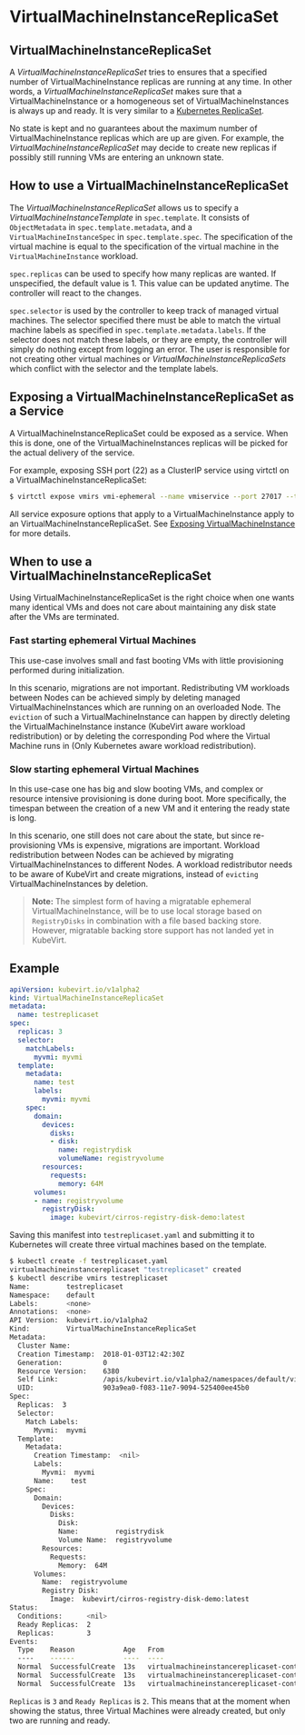 # VirtualMachineInstanceReplicaSet

## VirtualMachineInstanceReplicaSet

A _VirtualMachineInstanceReplicaSet_ tries to ensures that a specified number of VirtualMachineInstance replicas are running at any time. In other words, a _VirtualMachineInstanceReplicaSet_ makes sure that a VirtualMachineInstance or a homogeneous set of VirtualMachineInstances is always up and ready. It is very similar to a [Kubernetes ReplicaSet](https://kubernetes.io/docs/concepts/workloads/controllers/replicaset/).

No state is kept and no guarantees about the maximum number of VirtualMachineInstance replicas which are up are given. For example, the _VirtualMachineInstanceReplicaSet_ may decide to create new replicas if possibly still running VMs are entering an unknown state.

## How to use a VirtualMachineInstanceReplicaSet

The _VirtualMachineInstanceReplicaSet_ allows us to specify a _VirtualMachineInstanceTemplate_ in `spec.template`. It consists of `ObjectMetadata` in `spec.template.metadata`, and a `VirtualMachineInstanceSpec` in `spec.template.spec`. The specification of the virtual machine is equal to the specification of the virtual machine in the `VirtualMachineInstance` workload.

`spec.replicas` can be used to specify how many replicas are wanted. If unspecified, the default value is 1. This value can be updated anytime. The controller will react to the changes.

`spec.selector` is used by the controller to keep track of managed virtual machines. The selector specified there must be able to match the virtual machine labels as specified in `spec.template.metadata.labels`. If the selector does not match these labels, or they are empty, the controller will simply do nothing except from logging an error. The user is responsible for not creating other virtual machines or _VirtualMachineInstanceReplicaSets_ which conflict with the selector and the template labels.

## Exposing a VirtualMachineInstanceReplicaSet as a Service

A VirtualMachineInstanceReplicaSet could be exposed as a service. When this is done, one of the VirtualMachineInstances replicas will be picked for the actual delivery of the service.

For example, exposing SSH port (22) as a ClusterIP service using virtctl on a VirtualMachineInstanceReplicaSet:

```bash
$ virtctl expose vmirs vmi-ephemeral --name vmiservice --port 27017 --target-port 22
```

All service exposure options that apply to a VirtualMachineInstance apply to an VirtualMachineInstanceReplicaSet. See [Exposing VirtualMachineInstance](http://www.kubevirt.io/user-guide/#/workloads/virtual-machines/expose-service) for more details.

## When to use a VirtualMachineInstanceReplicaSet

Using VirtualMachineInstanceReplicaSet is the right choice when one wants many identical VMs and does not care about maintaining any disk state after the VMs are terminated.

### Fast starting ephemeral Virtual Machines

This use-case involves small and fast booting VMs with little provisioning performed during initialization.

In this scenario, migrations are not important. Redistributing VM workloads between Nodes can be achieved simply by deleting managed VirtualMachineInstances which are running on an overloaded Node. The `eviction` of such a VirtualMachineInstance can happen by directly deleting the VirtualMachineInstance instance \(KubeVirt aware workload redistribution\) or by deleting the corresponding Pod where the Virtual Machine runs in \(Only Kubernetes aware workload redistribution\).

### Slow starting ephemeral Virtual Machines

In this use-case one has big and slow booting VMs, and complex or resource intensive provisioning is done during boot. More specifically, the timespan between the creation of a new VM and it entering the ready state is long.

In this scenario, one still does not care about the state, but since re-provisioning VMs is expensive, migrations are important. Workload redistribution between Nodes can be achieved by migrating VirtualMachineInstances to different Nodes. A workload redistributor needs to be aware of KubeVirt and create migrations, instead of `evicting` VirtualMachineInstances by deletion.

> **Note:** The simplest form of having a migratable ephemeral VirtualMachineInstance, will be to use local storage based on `RegistryDisks` in combination with a file based backing store. However, migratable backing store support has not landed yet in KubeVirt.

## Example

```yaml
apiVersion: kubevirt.io/v1alpha2
kind: VirtualMachineInstanceReplicaSet
metadata:
  name: testreplicaset
spec:
  replicas: 3
  selector:
    matchLabels:
      myvmi: myvmi
  template:
    metadata:
      name: test
      labels:
        myvmi: myvmi
    spec:
      domain:
        devices:
          disks:
          - disk:
            name: registrydisk
            volumeName: registryvolume
        resources:
          requests:
            memory: 64M
      volumes:
      - name: registryvolume
        registryDisk:
          image: kubevirt/cirros-registry-disk-demo:latest
```

Saving this manifest into `testreplicaset.yaml` and submitting it to Kubernetes will create three virtual machines based on the template.

```bash
$ kubectl create -f testreplicaset.yaml
virtualmachineinstancereplicaset "testreplicaset" created
$ kubectl describe vmirs testreplicaset
Name:         testreplicaset
Namespace:    default
Labels:       <none>
Annotations:  <none>
API Version:  kubevirt.io/v1alpha2
Kind:         VirtualMachineInstanceReplicaSet
Metadata:
  Cluster Name:        
  Creation Timestamp:  2018-01-03T12:42:30Z
  Generation:          0
  Resource Version:    6380
  Self Link:           /apis/kubevirt.io/v1alpha2/namespaces/default/virtualmachineinstancereplicasets/testreplicaset
  UID:                 903a9ea0-f083-11e7-9094-525400ee45b0
Spec:
  Replicas:  3
  Selector:
    Match Labels:
      Myvmi:  myvmi
  Template:
    Metadata:
      Creation Timestamp:  <nil>
      Labels:
        Myvmi:  myvmi
      Name:    test
    Spec:
      Domain:
        Devices:
          Disks:
            Disk:
            Name:         registrydisk
            Volume Name:  registryvolume
        Resources:
          Requests:
            Memory:  64M
      Volumes:
        Name:  registryvolume
        Registry Disk:
          Image:  kubevirt/cirros-registry-disk-demo:latest
Status:
  Conditions:      <nil>
  Ready Replicas:  2
  Replicas:        3
Events:
  Type    Reason            Age   From                                 Message
  ----    ------            ----  ----                                 -------
  Normal  SuccessfulCreate  13s   virtualmachineinstancereplicaset-controller  Created virtual machine: testh8998
  Normal  SuccessfulCreate  13s   virtualmachineinstancereplicaset-controller  Created virtual machine: testf474w
  Normal  SuccessfulCreate  13s   virtualmachineinstancereplicaset-controller  Created virtual machine: test5lvkd
```

`Replicas` is `3` and `Ready Replicas` is `2`. This means that at the moment when showing the status, three Virtual Machines were already created, but only two are running and ready.

